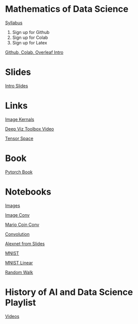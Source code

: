 # Mathematics of Data Science

[Syllabus](https://docs.google.com/document/d/1IMQl7Q71oHYBVIENExWYy8Zbwna6pqU1dsNr6vRmdaU/edit?usp=sharing)

1) Sign up for Github
2) Sign up for Colab
3) Sign up for Latex

[Github, Colab, Overleaf Intro](https://www.youtube.com/watch?v=50wdMpfO9t0)

# Slides

[Intro Slides](https://docs.google.com/presentation/d/1A8L-MlcYS2nGcOLD48YUDR9hReSib4uFKt4QV0GDiPE/edit?usp=sharing)

# Links
[Image Kernals](https://setosa.io/ev/image-kernels/)

[Deep Viz Toolbox Video](https://www.youtube.com/watch?v=AgkfIQ4IGaM)

[Tensor Space](https://tensorspace.org/)

# Book 
[Pytorch Book](https://isip.piconepress.com/courses/temple/ece_4822/resources/books/Deep-Learning-with-PyTorch.pdf)


# Notebooks

[Images](https://colab.research.google.com/drive/1zyJnCKtkEydjrTrVjrs9B21uAtQQGsDj?usp=sharing)

[Image Conv](https://colab.research.google.com/drive/11SogYXghJJ2aak-AxPaMXhPqu2JEeIr4?usp=sharing)

[Mario Coin Conv](https://colab.research.google.com/drive/15iL3eG_1tSTBy3Q2ZhRmBCS-hBGLsdHS?usp=sharing)



[Convolution](https://colab.research.google.com/drive/1kf0i0P2gFtkuCm5zVO68VT8fP8ryN0Iq?usp=sharing)

[Alexnet from Slides](https://colab.research.google.com/drive/1onlVrce4bfYNpHOWysOa3PE4pv15vZo0?usp=sharing)

[MNIST](https://colab.research.google.com/drive/19M60mQfizgcjtNPkY7myA1mxZ9O2h_X7?usp=sharing)

[MNIST Linear](https://colab.research.google.com/drive/1MEC07x5DfsiPJX_XKDCCklL_KPcQWVNe?usp=sharing)

[Random Walk](https://colab.research.google.com/drive/1PqagE494INfj4bHWehOujGNIHk6VI9mB?usp=sharing)


<!--
[Alexnet](https://colab.research.google.com/drive/1gymf98aiTdUaM9eY8fgs3RM-wfb_sc78?usp=sharing)

-->

# History of AI and Data Science Playlist
[Videos](https://youtube.com/playlist?list=PLWmIsQcAzRkquFp4Qqyd_4-9Ve9wmJwiW)
